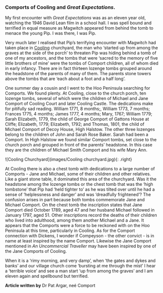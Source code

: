 ### Comports of Cooling and _Great Expectations_.

My first encounter with _Great Expectations_ was as an eleven year old, watching the 1946 David Lean film in a school hall. I was spell bound and terrified in equal measure as Magwitch appeared from behind the tomb to menace the young Pip. I was there, I was Pip.

Very much later I realised that Pip’s terrifying encounter with Magwitch had taken place in [Cooling](/dickens/great-expectations-cooling) churchyard, the man who ‘started up from among the graves at the side of the porch’ to threaten Pip was hiding behind a tomb of one of my ancestors, and the tombs that were ‘sacred to the memory of five little brothers of mine’ were the tombs of Comport children, all of whom died in early infancy. There are in fact thirteen lozenge tombs grouped around the headstone of the parents of many of them. The parents stone towers above the tombs that are ‘each about a foot and a half long’. 

One summer day a cousin and I went to the Hoo Peninsula searching for Comports. We found plenty. At Cooling, close to the church porch, ten lozenge tombs, several of which were the children of Michael and Jane Comport of Cooling Court and later Cooling Castle. The dedications make for pitifully sad reading. William 1771, 8 months;, William 1773, 7 months; Frances 1775, 4 months; James 1777, 4 months; Mary, 1767; William 1779; Sarah Elizabeth, 1779, the child of George Comport of Gattons House at Cliffe; Elizabeth, 1779; Elizabeth, 1792; and Thomas, 1801, the child of Michael Comport of Decoy House, High Halstow. The other three lozenges belong to the children of John and Sarah Rose Baker. Sarah had been a Comport. In High Halstow we found similar Comport tombs, set close to the church porch and grouped in front of the parents’ headstone. In this case they are the children of Michael Smith Comport and his wife Mary Ann. 

![Cooling Churchyard](images/Cooling churchyard.jpg){: .right}

At Cooling there is also a chest tomb with dedications to a large number of Comports - Jane and Michael, some of their children and other relatives. Like a giant stone table, it dominated this area of the churchyard. Was it the headstone among the lozenge tombs or the chest tomb that was the ‘high tombstone’ that Pip had ‘held tighter to’ as he was tilted over until he had a sense of ‘helplessness and danger’ and was ‘dreadfully frightened’? The confusion arises in part because both tombs commemorate Jane and Michael Comport. On the chest tomb the inscription states that Jane Comport died October 1789, aged 47 and her husband Michael followed in January 1797, aged 51. Other inscriptions record the deaths of their children who lived into adulthood, among them another Michael and a Jane. It appears that the Comports were a force to be reckoned with on the Hoo Peninsula at this time, particularly in Cooling. As for the Comport connection with Dickens, I wonder if Compeyson - the other convict - is in name at least inspired by the name Comport. Likewise the Jane Comport mentioned in _An Uncommercial Traveller_ may have been inspired by one of the Jane Comports of Cooling. 

When it is a ‘rimy morning, and very damp’, when ‘the gates and dykes and banks’ and our village church come ‘bursting at me through the mist’ I hear a ‘terrible voice’ and see a man start ‘up from among the graves’ and I am eleven again and spellbound but terrified.

**Article written by** Dr Pat Argar, neé Comport
